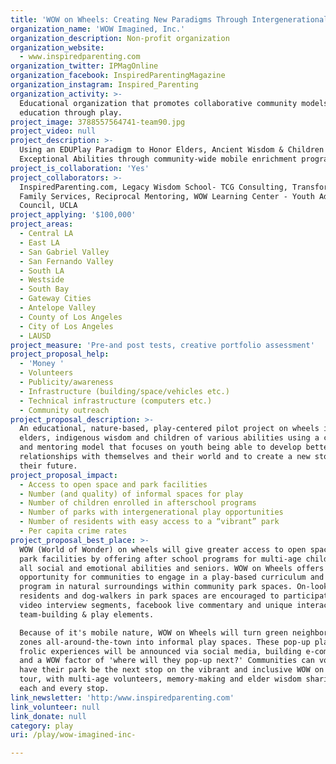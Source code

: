 ```yaml
---
title: 'WOW on Wheels: Creating New Paradigms Through Intergenerational EDUPlay'
organization_name: 'WOW Imagined, Inc.'
organization_description: Non-profit organization
organization_website:
  - www.inspiredparenting.com
organization_twitter: IPMagOnline
organization_facebook: InspiredParentingMagazine
organization_instagram: Inspired_Parenting
organization_activity: >-
  Educational organization that promotes collaborative community models of
  education through play.
project_image: 3788557564741-team90.jpg
project_video: null
project_description: >-
  Using an EDUPlay Paradigm to Honor Elders, Ancient Wisdom & Children of
  Exceptional Abilities through community-wide mobile enrichment programming
project_is_collaboration: 'Yes'
project_collaborators: >-
  InspiredParenting.com, Legacy Wisdom School- TCG Consulting, Transformation
  Family Services, Reciprocal Mentoring, WOW Learning Center - Youth Advisory
  Council, UCLA
project_applying: '$100,000'
project_areas:
  - Central LA
  - East LA
  - San Gabriel Valley
  - San Fernando Valley
  - South LA
  - Westside
  - South Bay
  - Gateway Cities
  - Antelope Valley
  - County of Los Angeles
  - City of Los Angeles
  - LAUSD
project_measure: 'Pre-and post tests, creative portfolio assessment'
project_proposal_help:
  - 'Money '
  - Volunteers
  - Publicity/awareness
  - Infrastructure (building/space/vehicles etc.)
  - Technical infrastructure (computers etc.)
  - Community outreach
project_proposal_description: >-
  An educational, nature-based, play-centered pilot project on wheels involving
  elders, indigenous wisdom and children of various abilities using a curriculum
  and mentoring model that focuses on youth being able to develop better
  relationships with themselves and their world and to create a new story for
  their future.
project_proposal_impact:
  - Access to open space and park facilities
  - Number (and quality) of informal spaces for play
  - Number of children enrolled in afterschool programs
  - Number of parks with intergenerational play opportunities
  - Number of residents with easy access to a “vibrant” park
  - Per capita crime rates
project_proposal_best_place: >-
  WOW (World of Wonder) on wheels will give greater access to open space and
  park facilities by offering after school programs for multi-age children of
  all social and emotional abilities and seniors. WOW on Wheels offers an
  opportunity for communities to engage in a play-based curriculum and mentoring
  program in natural surroundings within community park spaces. On-lookers,
  residents and dog-walkers in park spaces are encouraged to participate through
  video interview segments, facebook live commentary and unique interactive
  team-building & play elements.

  Because of it's mobile nature, WOW on Wheels will turn green neighborhood
  zones all-around-the-town into informal play spaces. These pop-up play and
  frolic experiences will be announced via social media, building e-communities
  and a WOW factor of 'where will they pop-up next?' Communities can vote to
  have their park be the next stop on the vibrant and inclusive WOW on wheels
  tour, with multi-age volunteers, memory-making and elder wisdom sharing at
  each and every stop.
link_newsletter: 'http:/www.inspiredparenting.com'
link_volunteer: null
link_donate: null
category: play
uri: /play/wow-imagined-inc-

---
```

